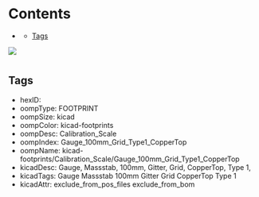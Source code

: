 



Contents
========

* [](#)
	* [Tags](#tags)
  
![][im]
# 

## Tags

- hexID: 
- oompType: FOOTPRINT
- oompSize: kicad
- oompColor: kicad-footprints
- oompDesc: Calibration_Scale
- oompIndex: Gauge_100mm_Grid_Type1_CopperTop
- oompName: kicad-footprints/Calibration_Scale/Gauge_100mm_Grid_Type1_CopperTop
- kicadDesc: Gauge, Massstab, 100mm, Gitter, Grid, CopperTop, Type 1,
- kicadTags: Gauge Massstab 100mm Gitter Grid CopperTop Type 1
- kicadAttr: exclude_from_pos_files exclude_from_bom



[im]: image.png
